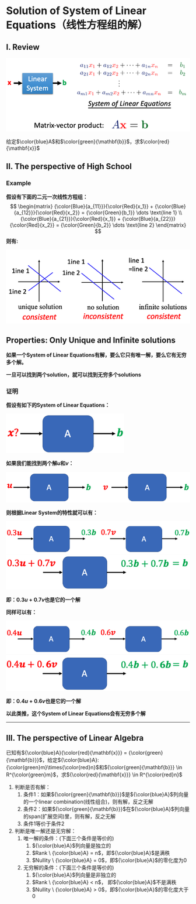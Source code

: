 # Solution of System of Linear Equations（线性方程组的解）

## I. Review

<img src="review.png" alt="review" style="zoom:80%;" />

给定$\color{blue}A$和$\color{green}{\mathbf{b}}$，求$\color{red}{\mathbf{x}}$ 

## II. The perspective of High School

### Example

**假设有下面的二元一次线性方程组：**
$$
\begin{matrix} {\color{Blue}{a_{11}}}{\color{Red}{x_1}} + {\color{Blue}{a_{12}}}{\color{Red}{x_2}} = {\color{Green}{b_1}} \dots \text{line 1} \\ {\color{Blue}{a_{21}}}{\color{Red}{x_1}} + {\color{Blue}{a_{22}}}{\color{Red}{x_2}} = {\color{Green}{b_2}} \dots \text{line 2} \end{matrix}
$$
**则有:**

<img src="twovariables.jpg" alt="twovariables" style="zoom:80%;" />

## Properties: Only Unique and Infinite solutions

**如果一个System of Linear Equations有解，要么它只有唯一解，要么它有无穷多个解。**

**一旦可以找到两个solution，就可以找到无穷多个solutions**

### 证明

**假设有如下的System of Linear Equations：**

<img src="1orin.jpg" alt="1orin" style="zoom:80%;" />

**如果我们能找到两个解$u$和$v$：**

<img src="unv.jpg" alt="unv" style="zoom:80%;" />

**则根据Linear System的特性就可以有：**

<img src="unv1.jpg" alt="unv1" style="zoom:80%;" />

<img src="unvs1.jpg" alt="unvs1" style="zoom:80%;" />

**即：$0.3u+0.7v$也是它的一个解**

**同样可以有：**

<img src="unv2.jpg" alt="unv2" style="zoom:80%;" />

<img src="unvs2.jpg" alt="unvs2" style="zoom:80%;" />

**即：$0.4u+0.6v$也是它的一个解**

**以此类推，这个System of Linear Equations会有无穷多个解**

---

## III. The perspective of Linear Algebra

已知有${\color{blue}A}{\color{red}{\mathbf{x}}} = {\color{green}{\mathbf{b}}}$，给定${\color{blue}A}:{\color{green}m}\times{\color{red}n}$和${\color{green}{\mathbf{b}}} \in R^{\color{green}m}$，求${\color{red}{\mathbf{x}}} \in R^{\color{red}n}$ 

1. 判断是否有解：
   1. 条件1：如果${\color{green}{\mathbf{b}}}$是${\color{blue}A}$列向量的一个linear combination(线性组合)，则有解，反之无解
   2. 条件2：如果${\color{green}{\mathbf{b}}}$在${\color{blue}A}$列向量的span(扩展空间)里，则有解，反之无解
   3. 条件1等价于条件2
2. 判断是唯一解还是无穷解：
   1. 唯一解的条件：(下面三个条件是等价的)
      1. ${\color{blue}A}$列向量是独立的
      2. $Rank \ {\color{blue}A} = n$，即${\color{blue}A}$是满秩
      3. $Nullity \ {\color{blue}A} = 0$，即${\color{blue}A}$的零化度为0
   2. 无穷解的条件：(下面三个条件是等价的)
      1. ${\color{blue}A}$列向量是非独立的
      2. $Rank \ {\color{blue}A} < n$， 即${\color{blue}A}$不是满秩
      3. $Nullity \ {\color{blue}A} > 0$，即${\color{blue}A}$的零化度大于0